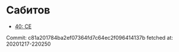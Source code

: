 # Сабитов
- [40: CE](40.md)

Commit: c81a201784ba2ef07364fd7c64ec2f096414137b
 fetched at: 20201217-220250
